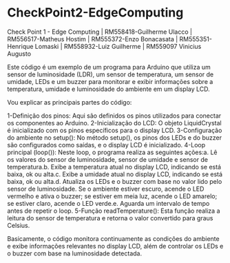 # CheckPoint2-EdgeComputing
Check Point 1 - Edge Computing | RM558418-Guilherme Ulacco | RM556517-Matheus Hostim | RM555372-Enzo Bonacasata | RM555351-Henrique Lomaski | RM558932-Luiz Guilherme | RM559097 Vinicius Augusto

Este código é um exemplo de um programa para Arduino que utiliza um sensor de luminosidade (LDR), um sensor de temperatura, um sensor de umidade, LEDs e um buzzer para monitorar e exibir informações sobre a temperatura, umidade e luminosidade do ambiente em um display LCD.

Vou explicar as principais partes do código:

1-Definição dos pinos: Aqui são definidos os pinos utilizados para conectar os componentes ao Arduino.
2-Inicialização do LCD: O objeto LiquidCrystal é inicializado com os pinos específicos para o display LCD.
3-Configuração do ambiente no setup(): No método setup(), os pinos dos LEDs e do buzzer são configurados como saídas, e o display LCD é inicializado.
4-Loop principal (loop()): Neste loop, o programa realiza as seguintes ações:a. Lê os valores do sensor de luminosidade, sensor de umidade e sensor de temperatura.b. Exibe a temperatura atual no display LCD, indicando se está baixa, ok ou alta.c. Exibe a umidade atual no display LCD, indicando se está baixa, ok ou alta.d. Atualiza os LEDs e o buzzer com base no valor lido pelo sensor de luminosidade. Se o ambiente estiver escuro, acende o LED vermelho e ativa o buzzer; se estiver em meia luz, acende o LED amarelo; se estiver claro, acende o LED verde.e. Aguarda um intervalo de tempo antes de repetir o loop.
5-Função readTemperature(): Esta função realiza a leitura do sensor de temperatura e retorna o valor convertido para graus Celsius.

Basicamente, o código monitora continuamente as condições do ambiente e exibe informações relevantes no display LCD, além de controlar os LEDs e o buzzer com base na luminosidade detectada.





